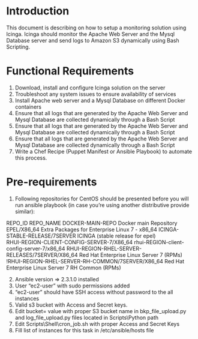 # Introduction
This document is describing on how to setup a monitoring solution using Icinga. Icinga should monitor the Apache Web Server and the Mysql Database server and send logs to Amazon S3 dynamically using Bash Scripting.

# Functional Requirements
1.	Download, install and configure Icinga solution on the server
2.	Troubleshoot any system issues to ensure availability of services
3.	Install Apache web server and a Mysql Database on different Docker containers
4.	Ensure that all logs that are generated by the Apache Web Server and Mysql Database are collected dynamically through a Bash Script
5.	Ensure that all logs that are generated by the Apache Web Server and Mysql Database are collected dynamically through a Bash Script
6.	Ensure that all logs that are generated by the Apache Web Server and Mysql Database are collected dynamically through a Bash Script
7.	Write a Chef Recipe (Puppet Manifest or Ansible Playbook) to automate this process.

# Pre-requirements
1.	Following repositories for CentOS should be presented before you will run ansible playbook (in case you’re using another distributive provide similar):

REPO_ID	                                                        REPO_NAME
DOCKER-MAIN-REPO                                               	Docker main Repository
EPEL/X86_64                                                    	Extra Packages for Enterprise Linux 7 - x86_64
ICINGA-STABLE-RELEASE/7SERVER	                                  ICINGA (stable release for epel)  
RHUI-REGION-CLIENT-CONFIG-SERVER-7/X86_64	                      rhui-REGION-client-config-server-7/x86_64
RHUI-REGION-RHEL-SERVER-RELEASES/7SERVER/X86_64	                Red Hat Enterprise Linux Server 7 (RPMs)
!RHUI-REGION-RHEL-SERVER-RH-COMMON/7SERVER/X86_64	              Red Hat Enterprise Linux Server 7 RH Common (RPMs)


2.	Ansible version => 2.3.1.0 installed 
3.	User “ec2-user” with sudo permissions added
4.	“ec2-user” should have SSH access without password to the all instances
5.	Valid s3 bucket with Access and Secret keys. 
6.	Edit bucket= value with proper S3 bucket name in  bkp_file_upload.py and log_file_upload.py files located in Scripts\Python path
7.	Edit Scripts\Shell\cron_job.sh with proper Access and Secret Keys
8.	Fill list of instances for this task in /etc/ansible/hosts file
